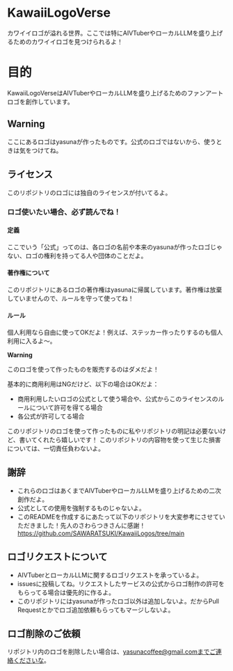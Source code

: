 # KawaiiLogoVerse
カワイイロゴが溢れる世界。ここでは特にAIVTuberやローカルLLMを盛り上げるためのカワイイロゴを見つけられるよ！

# 目的
KawaiiLogoVerseはAIVTuberやローカルLLMを盛り上げるためのファンアートロゴを創作しています。

## Warning
ここにあるロゴはyasunaが作ったものです。公式のロゴではないから、使うときは気をつけてね。

## ライセンス
このリポジトリのロゴには独自のライセンスが付いてるよ。

### ロゴ使いたい場合、必ず読んでね！

#### 定義

ここでいう「公式」ってのは、各ロゴの名前や本来のyasunaが作ったロゴじゃない、ロゴの権利を持ってる人や団体のことだよ。

#### 著作権について
このリポジトリにあるロゴの著作権はyasunaに帰属しています。著作権は放棄していませんので、ルールを守って使ってね！

#### ルール

個人利用なら自由に使ってOKだよ！例えば、ステッカー作ったりするのも個人利用に入るよ〜。

**Warning**

このロゴを使って作ったものを販売するのはダメだよ！

基本的に商用利用はNGだけど、以下の場合はOKだよ：

- 商用利用したいロゴの公式として使う場合や、公式からこのライセンスのルールについて許可を得てる場合
- 各公式が許可してる場合

このリポジトリのロゴを使って作ったものに私やリポジトリの明記は必要ないけど、書いてくれたら嬉しいです！
このリポジトリの内容物を使って生じた損害については、一切責任負わないよ。

## 謝辞

- これらのロゴはあくまでAIVTuberやローカルLLMを盛り上げるための二次創作だよ。
- 公式としての使用を強制するものじゃないよ。
- このREADMEを作成するにあたって以下のリポジトリを大変参考にさせていただきました！先人のさわらつきさんに感謝！
https://github.com/SAWARATSUKI/KawaiiLogos/tree/main

## ロゴリクエストについて
- AIVTuberとローカルLLMに関するロゴリクエストを承っているよ。
- issuesに投稿してね。リクエストしたサービスの公式からロゴ制作の許可をもらってる場合は優先的に作るよ。
- このリポジトリにはyasunaが作ったロゴ以外は追加しないよ。だからPull Requestとかでロゴ追加依頼もらってもマージしないよ。

## ロゴ削除のご依頼

リポジトリ内のロゴを削除したい場合は、yasunacoffee@gmail.comまでご連絡くださいな。
